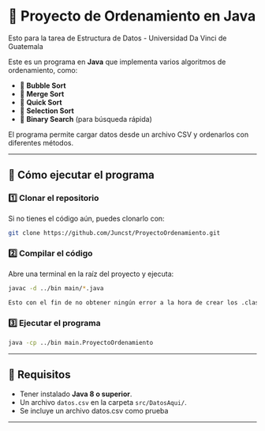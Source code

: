 # 📂 Proyecto de Ordenamiento en Java 

Esto para la tarea de Estructura de Datos - Universidad Da Vinci de Guatemala

Este es un programa en **Java** que implementa varios algoritmos de ordenamiento, como:

- 📌 **Bubble Sort**
- 📌 **Merge Sort**
- 📌 **Quick Sort**
- 📌 **Selection Sort**
- 📌 **Binary Search** (para búsqueda rápida)

El programa permite cargar datos desde un archivo CSV y ordenarlos con diferentes métodos.

---

## 🚀 **Cómo ejecutar el programa**
### 1️⃣ Clonar el repositorio  
Si no tienes el código aún, puedes clonarlo con:
```bash
git clone https://github.com/Juncst/ProyectoOrdenamiento.git
```

### 2️⃣ Compilar el código  
Abre una terminal en la raíz del proyecto y ejecuta: 
```bash
javac -d ../bin main/*.java

Esto con el fin de no obtener ningún error a la hora de crear los .class
```

### 3️⃣ Ejecutar el programa  
```bash
java -cp ../bin main.ProyectoOrdenamiento
```

---

## 📄 **Requisitos**
- Tener instalado **Java 8 o superior**.
- Un archivo `datos.csv` en la carpeta `src/DatosAqui/`.
- Se incluye un archivo datos.csv como prueba

---

